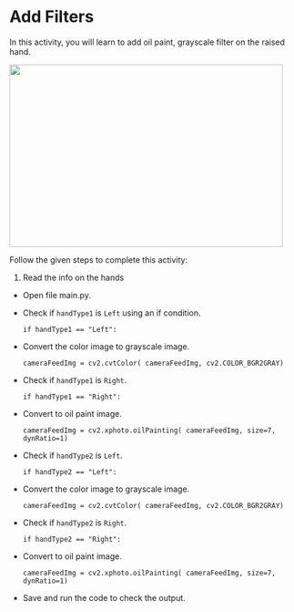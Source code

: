 Add Filters
============




In this activity, you will learn to add oil paint, grayscale filter on the raised hand.






<img src= "https://media.slid.es/uploads/1525749/images/10511361/AA2.gif" width = "480" height = "320">




Follow the given steps to complete this activity:
1. Read the info on the hands




* Open file main.py.




* Check if `handType1` is `Left` using an if condition.


    `if handType1 == "Left":`


* Convert the color image to grayscale image.


    `cameraFeedImg = cv2.cvtColor(
        cameraFeedImg, cv2.COLOR_BGR2GRAY)`


* Check if `handType1` is `Right`.


    `if handType1 == "Right":`


* Convert to oil paint image.


    `cameraFeedImg = cv2.xphoto.oilPainting(
        cameraFeedImg, size=7, dynRatio=1)`


* Check if `handType2` is `Left`.


    `if handType2 == "Left":`


* Convert the color image to grayscale image.


    `cameraFeedImg = cv2.cvtColor(
            cameraFeedImg, cv2.COLOR_BGR2GRAY)`


* Check if `handType2` is `Right`.


    `if handType2 == "Right":`


* Convert to oil paint image.


    `cameraFeedImg = cv2.xphoto.oilPainting(
            cameraFeedImg, size=7, dynRatio=1)`
           
* Save and run the code to check the output.

